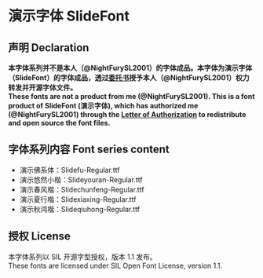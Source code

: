 # 演示字体 SlideFont

## 声明 Declaration

**本字体系列并不是本人（@NightFurySL2001）的字体成品。本字体为演示字体（SlideFont）的字体成品，透过[委托书](./documentation/%E5%A7%94%E8%A8%97%E6%9B%B8.pdf)授予本人（@NightFurySL2001）权力转发并开源字体文件。**  
**These fonts are not a product from me (@NightFurySL2001). This is a font product of SlideFont (演示字体), which has authorized me (@NightFurySL2001) through the [Letter of Authorization](./documentation/%E5%A7%94%E8%A8%97%E6%9B%B8.pdf) to redistribute and open source the font files.**

## 字体系列内容 Font series content

* 演示佛系体：Slidefu-Regular.ttf
* 演示悠然小楷：Slideyouran-Regular.ttf
* 演示春风楷：Slidechunfeng-Regular.ttf
* 演示夏行楷：Slidexiaxing-Regular.ttf 
* 演示秋鸿楷：Slideqiuhong-Regular.ttf

## 授权 License

本字体系列以 SIL 开源字型授权，版本 1.1 发布。  
These fonts are licensed under SIL Open Font License, version 1.1.